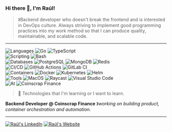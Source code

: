 ### Hi there 👋, I'm Raúl! 

> &#12299;Backend developer who doesn't break the frontend and is interested in DevOps culture. Always striving to implement good programming practices into my work method so that I can produce quality, maintainable, and scalable code.

---

![Languages](https://img.shields.io/badge/Languages%3A-111?style=flat)
![Go](https://img.shields.io/badge/Go-36465D?style=flat&logo=go&logoColor=AAA)
![TypeScript](https://img.shields.io/badge/TypeScript-36465D?style=flat&logo=typescript&logoColor=AAA)
<br>
![Scripting](https://img.shields.io/badge/Scripting%3A-111?style=flat)
![Bash](https://img.shields.io/badge/Bash-36465D?style=flat&logo=gnu-bash&logoColor=AAA)
<br>
![Databases](https://img.shields.io/badge/Databases%3A-111?style=flat)
![PostgreSQL](https://img.shields.io/badge/PostgreSQL-36465D?style=flat&logo=postgresql&logoColor=AAA)
![MongoDB](https://img.shields.io/badge/MongoDB_🎯-36465D?style=flat&logo=mongodb&logoColor=AAA)
![Redis](https://img.shields.io/badge/Redis_🎯-36465D?style=flat&logo=redis&logoColor=AAA)
<br>
![CI/CD](https://img.shields.io/badge/CI/CD%3A-111?style=flat)
![GitHub Actions](https://img.shields.io/badge/GitHub_Actions-36465D?style=flat&logo=github-actions&logoColor=AAA)
![GitLab CI](https://img.shields.io/badge/GitLab_CI-36465D?style=flat&logo=gitlab&logoColor=AAA)
<br>
![Containers](https://img.shields.io/badge/Containers%3A-111?style=flat)
![Docker](https://img.shields.io/badge/Docker-36465D?style=flat&logo=docker&logoColor=AAA)
![Kubernetes](https://img.shields.io/badge/Kubernetes-36465D?style=flat&logo=kubernetes&logoColor=AAA)
![Helm](https://img.shields.io/badge/Helm-36465D?style=flat&logo=helm&logoColor=AAA)
<br>
![Tools](https://img.shields.io/badge/Tools%3A-111?style=flat)
![MacOS](https://img.shields.io/badge/MacOS-36465D?style=flat&logo=macos&logoColor=AAA)
![Raycast](https://img.shields.io/badge/Raycast-36465D?style=flat&logo=raycast&logoColor=AAA)
![Visual Studio Code](https://img.shields.io/badge/Visual_Studio_Code-36465D?style=flat&logo=data%3Aimage%2Fpng%3Bbase64%2CiVBORw0KGgoAAAANSUhEUgAAACAAAAAgBAMAAACBVGfHAAAAD1BMVEUAAACpqamqqqqrq6uqqqqEsqRJAAAABHRSTlMAgL9ARyeO%2FQAAAJNJREFUKM%2BFkdENwyAMRJ1kAVp1gKphhC4Q%2BvafqcGcAoFWuR%2FE8x0YbI1ewU6a4USWCNwa8CYrVAOudIAHRSZNSL2BvRRaA3spycDqANhsxhc5IMTSgs6A5AFz4HF1JKALgsBxg3XgY2OkO3QTkMFDfxqLuTaV0PC438%2B3RR908YXVMoyhH9SzG%2BXaDdv3Vfe8%2FwKsjUbwWX62JgAAAABJRU5ErkJggg%3D%3D)
<br>
![At](https://img.shields.io/badge/@%3A-111?style=flat)
![Coinscrap Finance](https://img.shields.io/badge/Coinscrap_Finance-36465D?style=flat&logo=data%3Aimage%2Fpng%3Bbase64%2CiVBORw0KGgoAAAANSUhEUgAAAJYAAACWCAMAAAAL34HQAAAAIVBMVEVHcEz8d1P8d1P8d1P8d1P8d1P8d1P8d1P8d1P8d1P8d1PdY9OJAAAACnRSTlMADMNm8SbcRaeJdmWazwAAAkdJREFUeNrtmlFywyAMRBFISHD%2FAzfTesrki8Zax2pG7wQZvH5aB5UkSZIkSZIkSZIkSZLEA2nzo1SwiPH0wyYFidQJgSsVIGOC4FZwSJ8okMclPFF0%2BfifRTXkQyyNJwbWAoRsYjDCOp4xydJSAh7XKGC0B3sND0YwxR9IjSWHJYlQclipDyWHX5Sj5f04rlhyWP0m4GE9GLHksJpELDms0RhKDu7UDypuyC0JfN6pmVkjbOob6DvVBCmJKu7w7N6c5pADYB43XJMwwrWXLqjUsyI1bgSSxIAOPVZH6pFyoPG3SAxH3v2FihviuCqBBvFeN41vkMNi%2BJuEESzvQEl0pBz2khgOOTg%2Bmx2SAA%2FD196jcYsc9pKo75WDQxLwYUjt5bpLdoMcFl3PSqILWA6Q0chAOaAkgZfDwtWfWXHD0CMJfFM%2Bm93GVzbl05ON7AY5LFhffVc6Lu9IScCGITT1lWCHhZAEXg7nlE1UN3MUmndXf2a5WA7nPrLhw9AxGt8gB0d%2FxjZljySoIvy%2Bb8qO%2FoyXw57NcV0sB1d%2F7ur%2F22jDmY%2Fsgcs7QhL4poyQhHbQI1SG%2Fu%2BvVnsd8u4b8b3B6UHx0qLdoR4ZDbKO8gSNaPfzhxwi3u7uh%2BF%2BNIZbAPlJfbh1mS7h9gbmKgnhVrFYI93OL4xCyWFJIpYcrpNEC7l7KDXcDvCTHEJJQnvILWCbM%2BAaMPWQG%2BbSJwqWjz8tGiGz9f0UI66Ya434q0qRZtWLNSlwCEBJkiRJkiRJkiRJkiT5J3wB0IDhutNEZWcAAAAASUVORK5CYII%3D)

> 🎯 Technologies that I'm learning or I want to learn.

**Backend Developer @ Coinscrap Finance** &#12299;_working on building product, container orchestration and automation._

---
[![Raúl's LinkedIn](https://github.com/user-attachments/assets/f12d1d29-ab37-49ce-9616-d5fab7c74c69)](https://www.linkedin.com/in/rfdez)
[![Raúl's Website](https://github.com/user-attachments/assets/8daffb17-bd50-47b3-9ea1-412de9dd05ca)](https://www.raulfernandez.me)
